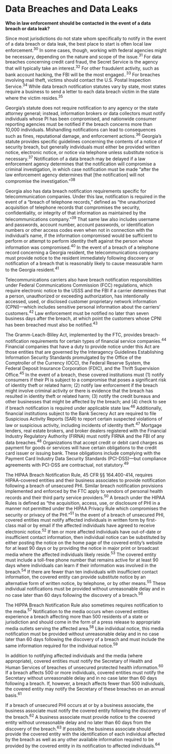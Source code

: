 # Data Breaches and Data Leaks

**Who in law enforcement should be contacted in the event of a data breach or data leak?**

Since most jurisdictions do not state whom specifically to notify in the event of a data breach or data leak, the best place to start is often local law enforcement.<sup>30</sup> In some cases, though, working with federal agencies might be necessary, depending on the nature and scope of the issue.<sup>31</sup> For data breaches concerning credit card fraud, the Secret Service is the agency that will typically take an interest.<sup>32</sup> For other fraudulent activity, such as bank account hacking, the FBI will be the most engaged..<sup>33</sup> For breaches involving mail theft, victims should contact the U.S. Postal Inspection Service.<sup>34</sup> While data breach notification statutes vary by state, most states require a business to send a letter to each data breach victim in the state where the victim resides.<sup>35</sup>

Georgia’s statute does not require notification to any agency or the state attorney general; instead, information brokers or data collectors must notify individuals whose PI has been compromised, and nationwide consumer reporting agencies must be notified if the breach concerns more than 10,000 individuals. Mishandling notifications can lead to consequences such as fines, reputational damage, and enforcement actions.<sup>36</sup> Georgia’s statute provides specific guidelines concerning the contents of a notice of security breach, but generally individuals must either be provided written notice, electronic notice, or notice via telephone unless substitute notice is necessary.<sup>37</sup> Notification of a data breach may be delayed if a law enforcement agency determines that the notification will compromise a criminal investigation, in which case notification must be made “after the law enforcement agency determines that [the notification] will not compromise the investigation.”<sup>38</sup>

Georgia also has data breach notification requirements specific for telecommunication companies. Under this law, notification is required in the event of a “breach of telephone records,” defined as “the unauthorized acquisition of telephone records that compromises the security, confidentiality, or integrity of that information as maintained by the telecommunications company.”<sup>39</sup> That same law also includes username and passwords, account number, account passwords, or identification numbers or other access codes even when not in connection with the individual’s name, if the information compromised would be sufficient to perform or attempt to perform identity theft against the person whose information was compromised.<sup>40</sup> In the event of a breach of a telephone record concerning a Georgia resident, the telecommunications company must provide notice to the resident immediately following discovery or notification of a breach that is reasonably likely to cause measurable harm to the Georgia resident.<sup>41</sup>

Telecommunications carriers also have breach notification responsibilities under Federal Communications Commission (FCC) regulations, which require electronic notice to the USSS and the FBI if a carrier determines that a person, unauthorized or exceeding authorization, has intentionally accessed, used, or disclosed customer proprietary network information (CPNI)—which includes sensitive personal information about the carriers’ customers.<sup>42</sup> Law enforcement must be notified no later than seven business days after the breach, at which point the customers whose CPNI has been breached must also be notified.<sup>43</sup>

The Gramm-Leach-Bliley Act, implemented by the FTC, provides breach-notification requirements for certain types of financial service companies.<sup>44</sup> Financial companies that have a duty to provide notice under this Act are those entities that are governed by the Interagency Guidelines Establishing Information Security Standards promulgated by the Office of the Comptroller of the Currency (OCC), the Federal Reserve System, the Federal Deposit Insurance Corporation (FDIC), and the Thrift Supervision Office.<sup>45</sup> In the event of a breach, these covered institutions must (1) notify consumers if their PI is subject to a compromise that poses a significant risk of identity theft or related harm; (2) notify law enforcement if the breach might involve criminal activity or there is evidence that the breach has resulted in identity theft or related harm; (3) notify the credit bureaus and other businesses that might be affected by the breach; and (4) check to see if breach notification is required under applicable state law.<sup>46</sup> Additionally, financial institutions subject to the Bank Secrecy Act are required to file Suspicious Activity Reports (SAR) to report certain suspected violations of law or suspicious activity, including incidents of identity theft.<sup>47</sup>  Mortgage lenders, real estate brokers, and broker dealers registered with the Financial Industry Regulatory Authority (FIRNA) must notify FIRNA and the FBI of any data breaches.<sup>48</sup> Organizations that accept credit or debit card charges as payment for goods or services will have certain obligations to the credit card issuer or issuing bank. These obligations include complying with the Payment Card Industry Data Security Standards (PCI-DSS)—but compliance agreements with PCI-DSS are contractual, not statutory.<sup>49</sup>

The HIPAA Breach Notification Rule, 45 CFR §§ 164.400-414, requires HIPAA-covered entities and their business associates to provide notification following a breach of unsecured PHI. Similar breach notification provisions implemented and enforced by the FTC apply to vendors of personal health records and their third party service providers.<sup>50</sup> A breach under the HIPAA Rules is defined as “the acquisition, access, use, or disclosure of PHI in a manner not permitted under the HIPAA Privacy Rule which compromises the security or privacy of the PHI.”<sup>51</sup>  In the event of a breach of unsecured PHI, covered entities must notify affected individuals in written form by first-class mail or by email if the affected individuals have agreed to receive electronic notice.<sup>52</sup> If ten or more affected individuals have out-of-date or insufficient contact information, then individual notice can be substituted by either posting the notice on the home page of the covered entity’s website for at least 90 days or by providing the notice in major print or broadcast media where the affected individuals likely reside.<sup>53</sup> The covered entity must include a toll-free phone number that remains active for at least 90 days where individuals can learn if their information was involved in the breach.<sup>54</sup> If there are fewer than ten individuals with insufficient contact information, the covered entity can provide substitute notice by an alternative form of written notice, by telephone, or by other means.<sup>55</sup> These individual notifications must be provided without unreasonable delay and in no case later than 60 days following the discovery of a breach.<sup>56</sup>

The HIPPA Breach Notification Rule also sometimes requires notification to the media.<sup>57</sup> Notification to the media occurs when covered entities experience a breach affecting more than 500 residents of a state or jurisdiction and should come in the form of a press release to appropriate media outlets serving the affected area.<sup>58</sup>  Like individual notice, this media notification must be provided without unreasonable delay and in no case later than 60 days following the discovery of a breach and must include the same information required for the individual notice.<sup>59</sup>

In addition to notifying affected individuals and the media (where appropriate), covered entities must notify the Secretary of Health and Human Services of breaches of unsecured protected health information.<sup>60</sup> If a breach affects 500 or more individuals, covered entities must notify the Secretary without unreasonable delay and in no case later than 60 days following a breach. If, however, a breach affects fewer than 500 individuals, the covered entity may notify the Secretary of these breaches on an annual basis.<sup>61</sup>

If a breach of unsecured PHI occurs at or by a business associate, the business associate must notify the covered entity following the discovery of the breach.<sup>62</sup> A business associate must provide notice to the covered entity without unreasonable delay and no later than 60 days from the discovery of the breach.<sup>63</sup> If possible, the business associate should provide the covered entity with the identification of each individual affected by the breach as well as any other available information required to be provided by the covered entity in its notification to affected individuals.<sup>64</sup>







